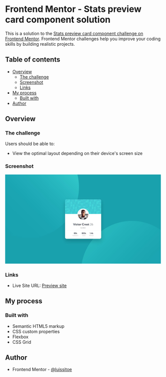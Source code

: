 # Frontend Mentor - Stats preview card component solution

This is a solution to the [Stats preview card component challenge on Frontend Mentor](https://www.frontendmentor.io/challenges/stats-preview-card-component-8JqbgoU62). Frontend Mentor challenges help you improve your coding skills by building realistic projects.

## Table of contents

- [Overview](#overview)
  - [The challenge](#the-challenge)
  - [Screenshot](#screenshot)
  - [Links](#links)
- [My process](#my-process)
  - [Built with](#built-with)
- [Author](#author)

## Overview

### The challenge

Users should be able to:

- View the optimal layout depending on their device's screen size

### Screenshot

![](./screenshot.jpg)

### Links

- Live Site URL: [Preview site](https://luissitoe.github.io/3-column-preview-card-component/)

## My process

### Built with

- Semantic HTML5 markup
- CSS custom properties
- Flexbox
- CSS Grid

## Author

- Frontend Mentor - [@luissitoe](https://www.frontendmentor.io/profile/luissitoe)
